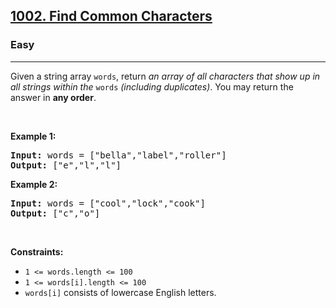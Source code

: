 <h2><a href="https://leetcode.com/problems/find-common-characters/">1002. Find Common Characters</a></h2><h3>Easy</h3><hr><div style="user-select: auto;"><p style="user-select: auto;">Given a string array <code style="user-select: auto;">words</code>, return <em style="user-select: auto;">an array of all characters that show up in all strings within the </em><code style="user-select: auto;">words</code><em style="user-select: auto;"> (including duplicates)</em>. You may return the answer in <strong style="user-select: auto;">any order</strong>.</p>

<p style="user-select: auto;">&nbsp;</p>
<p style="user-select: auto;"><strong class="example" style="user-select: auto;">Example 1:</strong></p>
<pre style="user-select: auto;"><strong style="user-select: auto;">Input:</strong> words = ["bella","label","roller"]
<strong style="user-select: auto;">Output:</strong> ["e","l","l"]
</pre><p style="user-select: auto;"><strong class="example" style="user-select: auto;">Example 2:</strong></p>
<pre style="user-select: auto;"><strong style="user-select: auto;">Input:</strong> words = ["cool","lock","cook"]
<strong style="user-select: auto;">Output:</strong> ["c","o"]
</pre>
<p style="user-select: auto;">&nbsp;</p>
<p style="user-select: auto;"><strong style="user-select: auto;">Constraints:</strong></p>

<ul style="user-select: auto;">
	<li style="user-select: auto;"><code style="user-select: auto;">1 &lt;= words.length &lt;= 100</code></li>
	<li style="user-select: auto;"><code style="user-select: auto;">1 &lt;= words[i].length &lt;= 100</code></li>
	<li style="user-select: auto;"><code style="user-select: auto;">words[i]</code> consists of lowercase English letters.</li>
</ul>
</div>
